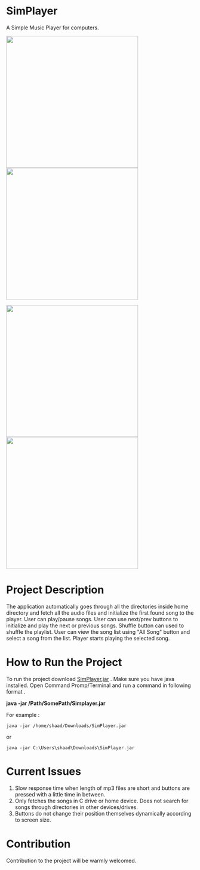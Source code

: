 # SimPlayer 
A Simple Music Player for computers.

<img src = "https://user-images.githubusercontent.com/67102615/90949121-768df280-e467-11ea-932c-faef7fbf21bb.png" width ="353" />       <img src = "https://user-images.githubusercontent.com/67102615/90949285-04b6a880-e469-11ea-9ce7-0a180431c040.png" width ="353" /> 

<img src = "https://user-images.githubusercontent.com/67102615/90949277-f799b980-e468-11ea-9596-c99fabc234d7.png" width ="353" />        <img src = "https://user-images.githubusercontent.com/67102615/90949507-3f6d1080-e46a-11ea-87e9-ccf6381c8905.png" width ="353" /> 


# Project Description

The application automatically goes through all the directories inside home directory and fetch all the audio files and initialize the first found song to the player. User can play/pause songs. User can use next/prev buttons to initialize and play the next or previous songs. Shuffle button can used to shuffle the playlist. User can view the song list using "All Song" button and select a song from the list. Player starts playing the selected song.

# How to Run the Project

To run the project download [SimPlayer.jar](https://github.com/Shaad7/SimPlayer/releases/tag/v0.5) . Make sure you have java installed. Open Command Promp/Terminal and run a command in following format .

**java -jar /Path/SomePath/Simplayer.jar**

For example : 

```
java -jar /home/shaad/Downloads/SimPlayer.jar
```
or
```
java -jar C:\Users\shaad\Downloads\SimPlayer.jar
```

# Current Issues

1. Slow response time when length of mp3 files are short and buttons are pressed with a little time in between. <br />
2. Only fetches the songs in C drive or home device. Does not search for songs through directories in other devices/drives. <br />
3. Buttons do not change their position themselves dynamically according to screen size.

# Contribution
Contribution to the project will be warmly welcomed.
